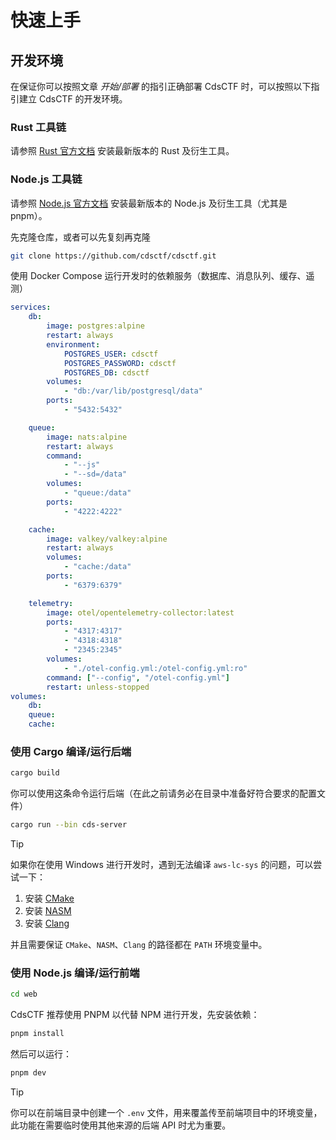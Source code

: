 # 快速上手

## 开发环境

在保证你可以按照文章 _开始/部署_ 的指引正确部署 CdsCTF 时，可以按照以下指引建立 CdsCTF 的开发环境。

### Rust 工具链

请参照 [Rust 官方文档](https://www.rust-lang.org/zh-CN/learn/get-started) 安装最新版本的 Rust 及衍生工具。

### Node.js 工具链

请参照 [Node.js 官方文档](https://nodejs.org/zh-cn/download/) 安装最新版本的 Node.js 及衍生工具（尤其是 pnpm）。

先克隆仓库，或者可以先复刻再克隆

```bash
git clone https://github.com/cdsctf/cdsctf.git
```

使用 Docker Compose 运行开发时的依赖服务（数据库、消息队列、缓存、遥测）

```yaml
services:
    db:
        image: postgres:alpine
        restart: always
        environment:
            POSTGRES_USER: cdsctf
            POSTGRES_PASSWORD: cdsctf
            POSTGRES_DB: cdsctf
        volumes:
            - "db:/var/lib/postgresql/data"
        ports:
            - "5432:5432"

    queue:
        image: nats:alpine
        restart: always
        command:
            - "--js"
            - "--sd=/data"
        volumes:
            - "queue:/data"
        ports:
            - "4222:4222"

    cache:
        image: valkey/valkey:alpine
        restart: always
        volumes:
            - "cache:/data"
        ports:
            - "6379:6379"

    telemetry:
        image: otel/opentelemetry-collector:latest
        ports:
            - "4317:4317"
            - "4318:4318"
            - "2345:2345"
        volumes:
            - "./otel-config.yml:/otel-config.yml:ro"
        command: ["--config", "/otel-config.yml"]
        restart: unless-stopped
volumes:
    db:
    queue:
    cache:
```

### 使用 Cargo 编译/运行后端

```bash
cargo build
```

你可以使用这条命令运行后端（在此之前请务必在目录中准备好符合要求的配置文件）

```bash
cargo run --bin cds-server
```

> [!TIP]
>
> 如果你在使用 Windows 进行开发时，遇到无法编译 `aws-lc-sys` 的问题，可以尝试一下：
>
> 1. 安装 [CMake](https://cmake.org/download/)
> 2. 安装 [NASM](https://www.nasm.us/)
> 3. 安装 [Clang](https://clang.llvm.org/)
>
> 并且需要保证 `CMake`、`NASM`、`Clang` 的路径都在 `PATH` 环境变量中。

### 使用 Node.js 编译/运行前端

```bash
cd web
```

CdsCTF 推荐使用 PNPM 以代替 NPM 进行开发，先安装依赖：

```bash
pnpm install
```

然后可以运行：

```bash
pnpm dev
```

> [!TIP]
>
> 你可以在前端目录中创建一个 `.env` 文件，用来覆盖传至前端项目中的环境变量，此功能在需要临时使用其他来源的后端 API 时尤为重要。
